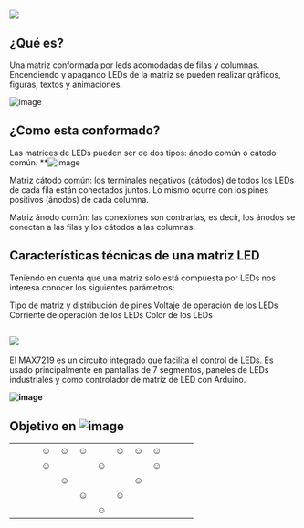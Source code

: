 # **![](https://user-images.githubusercontent.com/44456885/189565498-e6c8d9f9-88a8-4aac-bf35-f399c48b0843.png)**

## ¿Qué es?
Una matriz conformada por leds acomodadas de filas y columnas.
Encendiendo y apagando LEDs de la matriz se pueden realizar gráficos, figuras, textos y animaciones.

![image](https://user-images.githubusercontent.com/44456885/190033447-f699dd51-4809-479f-bc09-f288872088d0.png)


## ¿Como esta conformado?
Las matrices de LEDs pueden ser de dos tipos: ánodo común o cátodo común.
**![image](https://user-images.githubusercontent.com/44456885/189586972-1bd2c07c-7978-4e49-aeb7-e76942047e90.png)

Matriz cátodo común: los terminales negativos (cátodos) de todos los LEDs de cada fila están conectados juntos. Lo mismo ocurre con los pines positivos (ánodos) de cada columna.

Matriz ánodo común: las conexiones son contrarias, es decir, los ánodos se conectan a las filas y los cátodos a las columnas.

## Características técnicas de una matriz LED
Teniendo en cuenta que una matriz sólo está compuesta por LEDs nos interesa conocer los siguientes parámetros:

Tipo de matriz y distribución de pines
Voltaje de operación de los LEDs
Corriente de operación de los LEDs
Color de los LEDs

## **![](https://user-images.githubusercontent.com/44456885/190032795-d2fcea92-f6d0-491a-87d8-48a38db6212a.png)**

El MAX7219 es un circuito integrado que facilita el control de LEDs. Es usado principalmente en pantallas de 7 segmentos, paneles de LEDs industriales y como controlador de matriz de LED con Arduino.

**![image](https://user-images.githubusercontent.com/44456885/190033340-2cc3d7b7-ff44-4578-bab4-55d136f9005b.png)**
## Objetivo en ![image](https://user-images.githubusercontent.com/44456885/191343588-21c540e8-3a5f-49ac-8e5f-8ba515c654fe.png)

|   |   |   |   |   |   |   |   |   |   |   |   |   |
|---|---|---|---|---|---|---|---|---|---|---|---|---|
|   |   |   | ☺ | ☺ | ☺ |   | ☺ | ☺ | ☺ |   |   |   |
|   |   |   | ☺ |   |   | ☺ |   |   | ☺ |   |   |   |
|   |   |   |   | ☺ |   |   |   | ☺ |   |   |   |   |
|   |   |   |   |   | ☺ |   | ☺ |   |   |   |   |   |
|   |   |   |   |   |   | ☺ |   |   |   |   |   |   |
